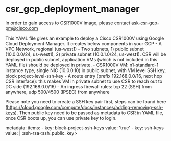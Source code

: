 # csr_gcp_deployment_manager

In order to gain access to CSR1000V image, please contact ask-csr-gcp-pm@cisco.com
 
This YAML file gives an example to deploy a Cisco CSR1000V using Google Cloud Deployment Manager. It creates below components in your GCP
	- A VPC Network, regional (us-west1)
	- Two subnets, 1) public subnet (10.0.0.0/24, us-west1), 2) private subnet (10.0.1.0/24, us-west1). CSR will be deployed in public subnet, application VMs (which is not included in this YAML file) should be deployed in private.
	- CSR1000V VM: n1-standard-1 instance type, single NIC (10.0.0.10) in public subnet, with VM level SSH key, block project-level-ssh-key
	- A route entry (prefix 192.168.0.0/16, next hop CSR interface): this makes VM in private subnet to use CSR to reach out to DC side  (192.168.0.0/16)
	- An ingress firewall rules: tcp 22 (SSH) from anywhere, udp 500/4500 (IPSEC) from anywhere
 
Please note you need to create a SSH key pair first, steps can be found here (https://cloud.google.com/compute/docs/instances/adding-removing-ssh-keys). Then public key need to be passed as metadata to CSR in YAML file, once CSR boots up, you can use private key to login.
 
metadata:
      items:
        - key: block-project-ssh-keys
          value: 'true'
        - key: ssh-keys
          value: |
            <username>:ssh-rsa<space><ssh_public_key><space><username>
